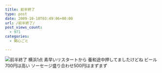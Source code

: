 ```yaml
---
title: 前半終了
type: post
date: 2009-10-10T03:49:06+00:00
url: /前半終了/
post_views_count:
  - 971
categories:
  - 関心ごと

---
```

<img src="https://i2.wp.com/jqinglong.html.xdomain.jp/bimg/2009/10/10/091010_002.jpg" alt="前半終了" border="0" data-recalc-dims="1" />  
横浜1点  
素早いリスタートから  
養和途中押してましたけどね  
ビール700円は高い  
ソーセージ盛り合わせ500円はまずまず